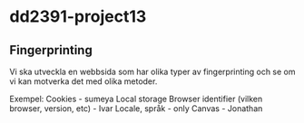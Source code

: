 # dd2391-project13

## Fingerprinting

Vi ska utveckla en webbsida som har olika typer av fingerprinting och se om vi kan motverka det med olika metoder.

Exempel:
Cookies - sumeya
Local storage
Browser identifier (vilken browser, version, etc) - Ivar
Locale, språk - only
Canvas - Jonathan
